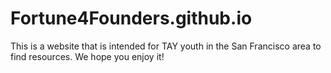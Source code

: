 # Fortune4Founders.github.io
This is a website that is intended for TAY youth in the San Francisco area to find resources.
We hope you enjoy it!
